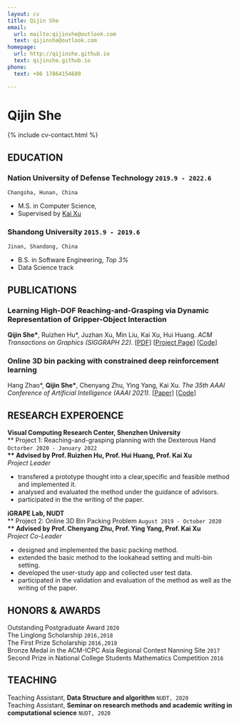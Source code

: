 ```yaml
---
layout: cv
title: Qijin She
email:
  url: mailto:qijinshe@outlook.com
  text: qijinshe@outlook.com
homepage:
  url: http://qijinshe.github.io
  text: qijinshe.github.io
phone:
  text: +86 17864154680

---
```


# Qijin She

<!--
include contact information from the front matter
Supported arguments:
    - homepage: url, text
    - phone
    - email
-->

{% include cv-contact.html %}

## EDUCATION

### **Nation University of Defense Technology** `2019.9 - 2022.6`

```
Changsha, Hunan, China
```

- M.S. in Computer Science,
- Supervised by [Kai Xu](https://kevinkaixu.net/)

### **Shandong University** `2015.9 - 2019.6`

```
Jinan, Shandong, China
```

- B.S. in Software Engineering, _Top 3%_
- Data Science track

## PUBLICATIONS

### **Learning High-DOF Reaching-and-Grasping via Dynamic Representation of Gripper-Object Interaction** <br>
**Qijin She\***, Ruizhen Hu*, Juzhan Xu, Min Liu, Kai Xu, Hui Huang.
_ACM Transactions on Graphics (SIGGRAPH 22)._
[[PDF](https://arxiv.org/pdf/2204.13998.pdf)]
[[Project Page](https://kevinkaixu.net/projects/ibsgrasp.html)]
[[Code](https://github.com/qijinshe/IBS-Grasping)]


### **Online 3D bin packing with constrained deep reinforcement learning** <br>
Hang Zhao*, **Qijin She\***, Chenyang Zhu, Ying Yang, Kai Xu. 
_The 35th AAAI Conference of Artificial Intelligence (AAAI 2021)._
[[Paper](https://ojs.aaai.org/index.php/AAAI/article/view/16155/15962)]
[[Code](https://github.com/alexfrom0815/Online-3D-BPP-DRL)]


## RESEARCH EXPEROENCE
**Visual Computing Research Center, Shenzhen University** <br>
** Project 1: Reaching-and-grasping planning with the Dexterous Hand `Octorber 2020 - January 2022` **<br>
** Advised by Prof. Ruizhen Hu, Prof. Hui Huang, Prof. Kai Xu** <br>
_Project Leader_ <br>
* transfered a prototype thought into a clear,specific and feasible method and implemented it.
* analysed and evaluated the method under the guidance of advisors.
* participated in the the writing of the paper.


**iGRAPE Lab, NUDT** <br>
** Project 2: Online 3D Bin Packing Problem `August 2019 - October 2020` **<br>
** Advised by Prof. Chenyang Zhu, Prof. Ying Yang, Prof. Kai Xu** <br>
_Project Co-Leader_ <br>
* designed and implemented the basic packing method.
* extended the basic method to the lookahead setting and multi-bin setting.
* developed the user-study app and collected user test data.
* participated in the validation and evaluation of the method as well as the writing of the paper.


<!-- ## Experience

### **Shenzhen University, Visual Computing Research Center** `2021.3 - 2022.3`

_Research Assistant_, Advised by Prof. [Ruizhen Hu](https://csse.szu.edu.cn/staff/ruizhenhu/) and Prof. [Hui Huang](https://vcc.tech/~huihuang) -->


## HONORS & AWARDS

Outstanding Postgraduate Award `2020` <br>
The Linglong Scholarship `2016,2018` <br>
The First Prize Scholarship `2016,2018` <br>
Bronze Medal in the ACM-ICPC Asia Regional Contest Nanning Site `2017` <br>
Second Prize in National College Students Mathematics Competition `2016` <br>


## TEACHING
Teaching Assistant, **Data Structure and algorithm** `NUDT, 2020` <br>
Teaching Assistant, **Seminar on research methods and academic writing in computational science** `NUDT, 2020` <br>


<!-- ### Footer

Last updated: May 2013 -->
